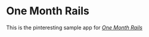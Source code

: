 # One Month Rails

This is the pinteresting sample app for
[*One Month Rails*](http://onemonthrails.com)
